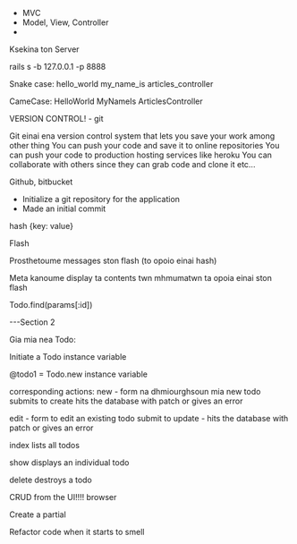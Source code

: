 - MVC
- Model, View, Controller
-

Ksekina ton Server

rails s -b 127.0.0.1 -p 8888

Snake case: hello_world my_name_is articles_controller

CameCase: HelloWorld MyNameIs ArticlesController


VERSION CONTROL! - git

Git einai ena version control system that lets you save your work among other thing 
You can push your code and save it to online repositories
You can push your code to production hosting services like heroku
You can collaborate with others since they can grab code and clone it etc...

Github, bitbucket

- Initialize a git repository for the application
- Made an initial commit


hash {key: value}


Flash 

Prosthetoume messages ston flash (to opoio einai hash)

Meta kanoume display ta contents twn mhmumatwn ta opoia einai ston flash

Todo.find(params[:id])




---Section 2

Gia mia nea Todo:

Initiate a Todo instance variable

@todo1 = Todo.new
instance variable

corresponding actions:
new - form na dhmiourghsoun mia new todo
submits to create hits the database with patch or gives an error

edit - form to edit an existing todo
submit to update - hits the database with patch or gives an error

index
lists all todos

show
displays an individual todo

delete 
destroys a todo


CRUD from the UI!!!! browser


Create a partial

Refactor code when it starts to smell





